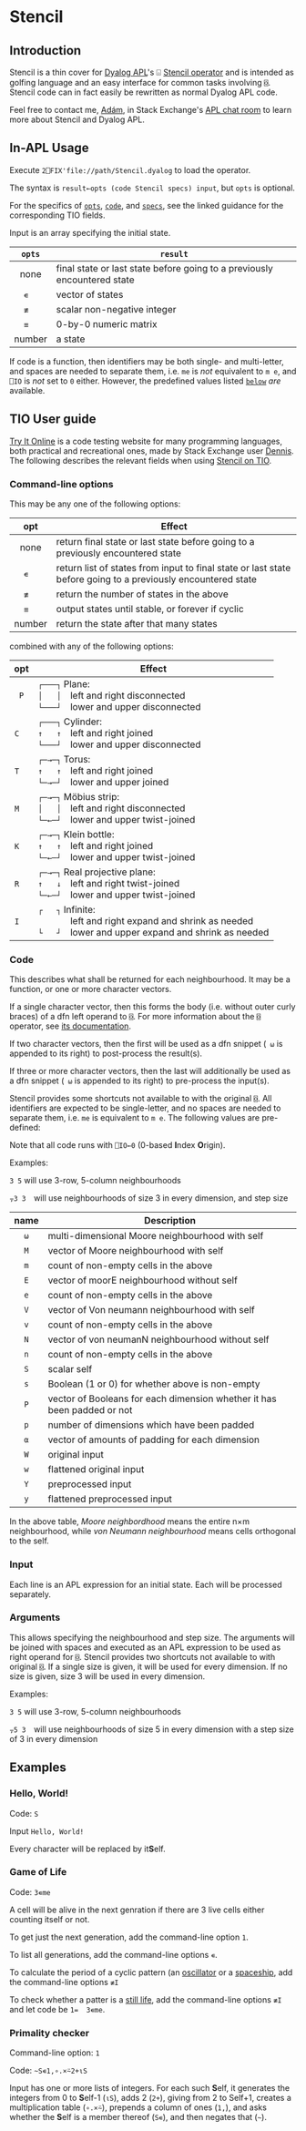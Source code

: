 # Stencil

## Introduction
Stencil is a thin cover for [Dyalog APL](https://www.dyalog.com/)'s ⌺ [Stencil operator](http://help.dyalog.com/16.0/Content/Language/Primitive%20Operators/Stencil.htm) and is intended as golfing language and an easy interface for common tasks involving `⌺`. Stencil code can in fact easily be rewritten as normal Dyalog APL code.

Feel free to contact me, [Adám](https://stackexchange.com/users/3114363/ad%C3%A1m), in Stack Exchange's [APL chat room](https://chat.stackexchange.com/rooms/52405/apl) to learn more about Stencil and Dyalog APL.

## In-APL Usage

Execute `2⎕FIX'file://path/Stencil.dyalog` to load the operator.

The syntax is `result←opts (code Stencil specs) input`, but `opts` is optional.

For the specifics of [`opts`](https://github.com/abrudz/Stencil/blob/master/README.md#command-line-options), [`code`](https://github.com/abrudz/Stencil/blob/master/README.md#code), and [`specs`](https://github.com/abrudz/Stencil/blob/master/README.md#arguments), see the linked guidance for the corresponding TIO fields.

Input is an array specifying the initial state.

| `opts` | `result` |
| :---: | --- |
| none | final state or last state before going to a previously encountered state |
| `∊` | vector of states |
| `≢` | scalar non-negative integer |
| `≡` | 0-by-0 numeric matrix |
| number | a state |

If code is a function, then identifiers may be both single- and multi-letter, and spaces are needed to separate them, i.e. `me` is *not* equivalent to `m e`, and `⎕IO` is *not* set to `0` either. However, the predefined values listed [`below`](https://github.com/abrudz/Stencil/blob/master/README.md#code) *are* available.

## TIO User guide

[Try It Online](https://tio.run/#home) is a code testing website for many programming languages, both practical and recreational ones, made by Stack Exchange user [Dennis](https://codegolf.stackexchange.com/users/12012). The following describes the relevant fields when using [Stencil on TIO](https://tio.run/#stencil). 

### Command-line options
This may be any one of the following options:

| opt | Effect |
| :---: | --- |
| none | return final state or last state before going to a previously encountered state |
| `∊` | return list of states from input to final state or last state before going to a previously encountered state |
| `≢` | return the number of states in the above |
| `≡` | output states until stable, or forever if cyclic |
| number | return the state after that many states |

combined with any of the following options:

| opt | Effect |
| :---: | --- |
| `P` | `┌───┐` Plane:<br> `│   │` left and right disconnected<br> `└───┘` lower and upper disconnected |
| `C` | `┌───┐` Cylinder:<br> `↑   ↑` left and right joined<br> `└───┘` lower and upper disconnected |
| `T` | `┌─→─┐` Torus:<br> `↑   ↑` left and right joined<br> `└─→─┘` lower and upper joined |
| `M` | `┌─→─┐` Möbius strip:<br> `│   │` left and right disconnected<br> `└─←─┘` lower and upper twist-joined |
| `K` | `┌─→─┐` Klein bottle:<br> `↑   ↑` left and right joined<br> `└─←─┘` lower and upper twist-joined |
| `R` | `┌─→─┐` Real projective plane:<br> `↑   ↓` left and right twist-joined<br> `└─←─┘` lower and upper twist-joined |
| `I` | `┌   ┐` Infinite:<br> `     ` left and right expand and shrink as needed<br> `└   ┘` lower and upper expand and shrink as needed |

### Code
This describes what shall be returned for each neighbourhood. It may be a function, or one or more character vectors.

If a single character vector, then this forms the body (i.e. without outer curly braces) of a dfn left operand to 
`⌺`. For more information about the `⌺` operator, see [its documentation](http://help.dyalog.com/16.0/Content/Language/Primitive%20Operators/Stencil.htm).

If two character vectors, then the first will be used as a dfn snippet (<code> ⍵</code> is appended to its right) to post-process the result(s).

If three or more character vectors, then the last will additionally be used as a dfn snippet (<code> ⍵</code> is appended to its right) to pre-process the input(s).

Stencil provides some shortcuts not available to with the original `⌺`.  All identifiers are expected to be single-letter, and no spaces are needed to separate them, i.e. `me` is equivalent to `m e`. The following values are pre-defined:

Note that all code runs with `⎕IO←0` (0-based **I**ndex **O**rigin).

Examples:

`3 5` will use 3-row, 5-column neighbourhoods

`⍪3 3` will use neighbourhoods of size 3 in every dimension, and step size 

| name | Description |
| :---: | ------- |
| `⍵` | multi-dimensional Moore neighbourhood with self |
| `M` | vector of Moore neighbourhood with self |
| `m` | count of non-empty cells in the above | 
| `E` | vector of moorE neighbourhood without self | 
| `e` | count of non-empty cells in the above | 
| `V` | vector of Von neumann neighbourhood with self | 
| `v` | count of non-empty cells in the above |
| `N` | vector of von neumanN neighbourhood without self |
| `n` | count of non-empty cells in the above |
| `S` | scalar self  |
| `s` | Boolean (1 or 0) for whether above is non-empty    |
| `P` | vector of Booleans for each dimension whether it has been padded or not  |
| `p` | number of dimensions which have been padded |
| `⍺` | vector of amounts of padding for each dimension |
| `W` | original input |
| `w` | flattened original input |
| `Y` | preprocessed input |
| `y` | flattened preprocessed input |

In the above table, *Moore neighbordhood* means the entire n×m neighbourhood, while *von Neumann neighbourhood* means cells orthogonal to the self.

### Input
Each line is an APL expression for an initial state. Each will be processed separately.
 
### Arguments
This allows specifying the neighbourhood and step size. The arguments will be joined with spaces and executed as an APL expression to be used as right operand for `⌺`. Stencil provides two shortcuts not available to with original `⌺`. If a single size is given, it will be used for every dimension. If no size is given, size 3 will be used in every dimension.

Examples:

`3 5` will use 3-row, 5-column neighbourhoods

`⍪5 3` will use  neighbourhoods of size 5 in every dimension with a step size of 3 in every dimension

## Examples

### Hello, World!

Code: `S`

Input `Hello, World!`

Every character will be replaced by it**S**elf.

### Game of Life

Code: `3∊me`

A cell will be alive in the next genration if there are 3 live cells either counting itself or not.

To get just the next generation, add the command-line option `1`.

To list all generations, add the command-line options `∊`.

To calculate the period of a cyclic pattern (an [oscillator](https://en.wikipedia.org/wiki/Oscillator_(cellular_automaton)) or a [spaceship](https://en.wikipedia.org/wiki/Spaceship_(cellular_automaton)), add the command-line options `≢I`

To check whether a patter is a [still life](https://en.wikipedia.org/wiki/Still_life_(cellular_automaton)), add the command-line options `≢I` and let code be `1=` `3∊me`.

### Primality checker

Command-line option: `1`

Code: `~S∊1,∘.×⍨2+⍳S`

Input has one or more lists of integers. For each such **S**elf, it generates the integers from 0 to **S**elf-1 (`⍳S`), adds 2 (`2+`), giving from 2 to Self+1, creates a multiplication table (`∘.×⍨`), prepends a column of ones (`1,`), and asks whether the **S**elf is a member thereof (`S∊`), and then negates that (`~`).
